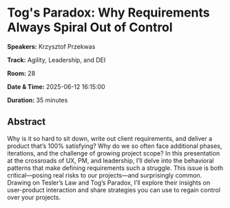 # Tog's Paradox: Why Requirements Always Spiral Out of Control

**Speakers:** Krzysztof Przekwas
                    
**Track:** Agility, Leadership, and DEI
                    
**Room:** 28
                    
**Date & Time:** 2025-06-12 16:15:00
                    
**Duration:** 35 minutes
                    
## Abstract
                    
Why is it so hard to sit down, write out client requirements, and deliver a product that’s 100% satisfying? Why do we so often face additional phases, iterations, and the challenge of growing project scope? In this presentation at the crossroads of UX, PM, and leadership, I’ll delve into the behavioral patterns that make defining requirements such a struggle. This issue is both critical—posing real risks to our projects—and surprisingly common. Drawing on Tesler’s Law and Tog’s Paradox, I’ll explore their insights on user-product interaction and share strategies you can use to regain control over your projects.
